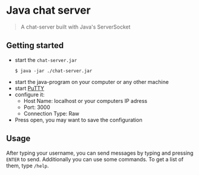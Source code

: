 # Java chat server
> A chat-server built with Java's ServerSocket

## Getting started
- start the `chat-server.jar`
  ```shell
  $ java -jar ./chat-server.jar
  ```
- start the java-program on your computer or any other machine
- start <a href="https://www.chiark.greenend.org.uk/~sgtatham/putty/latest.html" target="_blank">PuTTY</a>
- configure it:
  - Host Name: localhost or your computers IP adress
  - Port: 3000
  - Connection Type: Raw
 - Press open, you may want to save the configuration
 
 ## Usage
 After typing your username, you can send messages by typing and pressing `ENTER` to send. Additionally you can use some commands. To get a list of them, type `/help`.
